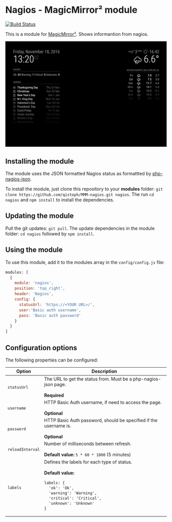 # Nagios - MagicMirror² module

[![Build Status](https://travis-ci.org/qistoph/MMM-nagios.svg?branch=master)](https://travis-ci.org/qistoph/MMM-nagios)

This is a module for [MagicMirror²](https://github.com/MichMich/MagicMirror).
Shows informantion from nagios.

![Example Visualization](.previews/nagios.png)

## Installing the module

The module uses the JSON formatted Nagios status as formattted by [php-nagios-json](https://github.com/lizell/php-nagios-json).

To install the module, just clone this repository to your __modules__ folder:
`git clone https://github.com/qistoph/MMM-nagios.git nagios`.
The run `cd nagios` and `npm install` to install the dependencies.

## Updating the module

Pull the git updates: `git pull`.
The update dependencies in the module folder: `cd nagios` followed by `npm install`.

## Using the module

To use this module, add it to the modules array in the `config/config.js` file:

```javascript
modules: [
  {
    module: 'nagios',
    position: 'top_right',
    header: 'Nagios',
    config: {
      statusUrl: 'https://<YOUR URL>/',
      user:'Basic auth username',
      pass: 'Basic auth password'
    }
  }
]
```

## Configuration options

The following properties can be configured:

<table width="100%">
  <thead>
    <tr>
      <th>Option</th>
      <th width="100%">Description</th>
    </tr>
  </thead>
  <tbody>
    <tr>
      <td><code>statusUrl</code></td>
      <td>The URL to get the status from. Must be a php-nagios-json page.<br>
      <br><b>Required</b></td>
    </tr>
    <tr>
      <td><code>username</code></td>
      <td>HTTP Basic Auth username, if need to access the page.<br>
      <br><b>Optional</b></td>
    </tr>
    <tr>
      <td><code>password</code></td>
      <td>HTTP Basic Auth password, should be specified if the username is.<br>
      <br><b>Optional</b></td>
    </tr>
    <tr>
      <td><code>reloadInterval</code></td>
      <td>Number of milliseconds between refresh.<br>
      <br><b>Default value:</b> <code>5 * 60 * 1000</code> (5 minutes)</td>
    </tr>
    <tr>
      <td><code>labels</code></td>
      <td>Defines the labels for each type of status.<br>
      <br><b>Default value:</b><br><pre><code>labels: {
  'ok': 'Ok',
  'warning': 'Warning',
  'critical': 'Critical',
  'unknown': 'Unknown'
}</pre></code>
      </td>
    </tr>
  </tbody>
</table>

